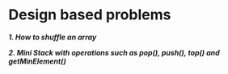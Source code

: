 # Design based problems

***1. How to shuffle an array***

***2. Mini Stack with operations such as pop(), push(), top() and getMinElement()***
